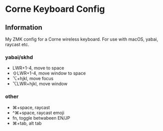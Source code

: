 # Corne Keyboard Config
## Information
My ZMK config for a Corne wireless keyboard. For use with macOS, yabai, raycast etc.

### yabai/skhd 
- LWR+1-4, move to space
- ⇧LWR+1-4, move window to space
- ⌥+hjkl, move focus
- ⌥LWR+hjkl, move window

### other
- ⌘+space, raycast
- ^⌘+space, raycast emoji
- fn, toggle betwabeen EN/JP
- ⌘+tab, alt tab

